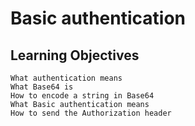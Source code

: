 # Basic authentication

##  Learning Objectives

    What authentication means
    What Base64 is
    How to encode a string in Base64
    What Basic authentication means
    How to send the Authorization header
